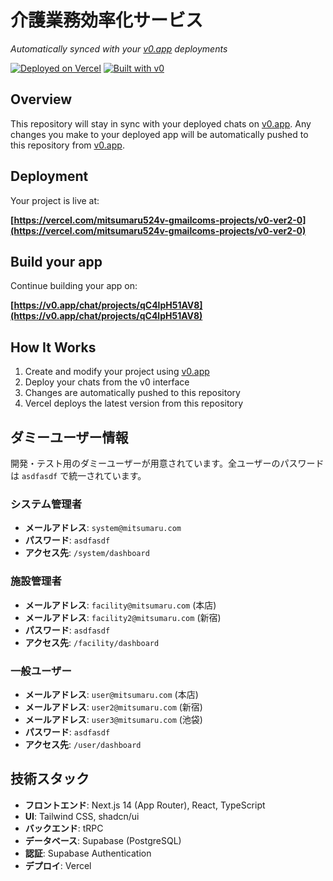# 介護業務効率化サービス

_Automatically synced with your [v0.app](https://v0.app) deployments_

[![Deployed on Vercel](https://img.shields.io/badge/Deployed%20on-Vercel-black?style=for-the-badge&logo=vercel)](https://vercel.com/mitsumaru524v-gmailcoms-projects/v0-ver2-0)
[![Built with v0](https://img.shields.io/badge/Built%20with-v0.app-black?style=for-the-badge)](https://v0.app/chat/projects/qC4lpH51AV8)

## Overview

This repository will stay in sync with your deployed chats on [v0.app](https://v0.app).
Any changes you make to your deployed app will be automatically pushed to this repository from [v0.app](https://v0.app).

## Deployment

Your project is live at:

**[https://vercel.com/mitsumaru524v-gmailcoms-projects/v0-ver2-0](https://vercel.com/mitsumaru524v-gmailcoms-projects/v0-ver2-0)**

## Build your app

Continue building your app on:

**[https://v0.app/chat/projects/qC4lpH51AV8](https://v0.app/chat/projects/qC4lpH51AV8)**

## How It Works

1. Create and modify your project using [v0.app](https://v0.app)
2. Deploy your chats from the v0 interface
3. Changes are automatically pushed to this repository
4. Vercel deploys the latest version from this repository

## ダミーユーザー情報

開発・テスト用のダミーユーザーが用意されています。全ユーザーのパスワードは `asdfasdf` で統一されています。

### システム管理者

- **メールアドレス**: `system@mitsumaru.com`
- **パスワード**: `asdfasdf`
- **アクセス先**: `/system/dashboard`

### 施設管理者

- **メールアドレス**: `facility@mitsumaru.com` (本店)
- **メールアドレス**: `facility2@mitsumaru.com` (新宿)
- **パスワード**: `asdfasdf`
- **アクセス先**: `/facility/dashboard`

### 一般ユーザー

- **メールアドレス**: `user@mitsumaru.com` (本店)
- **メールアドレス**: `user2@mitsumaru.com` (新宿)
- **メールアドレス**: `user3@mitsumaru.com` (池袋)
- **パスワード**: `asdfasdf`
- **アクセス先**: `/user/dashboard`

## 技術スタック

- **フロントエンド**: Next.js 14 (App Router), React, TypeScript
- **UI**: Tailwind CSS, shadcn/ui
- **バックエンド**: tRPC
- **データベース**: Supabase (PostgreSQL)
- **認証**: Supabase Authentication
- **デプロイ**: Vercel
